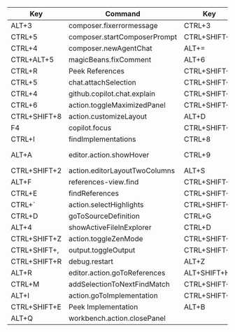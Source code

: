 | Key          | Command                       | Key          | Command                               |
| ------------ | ----------------------------- | ------------ | ------------------------------------- |
| ALT+3        | composer.fixerrormessage      | CTRL+3       | workbench.panel.chatEditing           |
| CTRL+5       | composer.startComposerPrompt  | CTRL+SHIFT+A | action.splitEditorRight               |
| CTRL+4       | composer.newAgentChat         | ALT+=        | git.push                              |
| CTRL+ALT+5   | magicBeans.fixComment         | ALT+6        | Snippet - describe('${0:}             |
| CTRL+R       | Peek References               | CTRL+SHIFT+5 | Snippet - Function                    |
| CTRL+5       | chat.attachSelection          | CTRL+SHIFT+3 | Snippet - TestCase                    |
| CTRL+4       | github.copilot.chat.explain   | CTRL+SHIFT+X | action.openGlobalKeybindings          |
| CTRL+6       | action.toggleMaximizedPanel   | CTRL+SHIFT+4 | Snippet - Expect                      |
| CTRL+SHIFT+8 | action.customizeLayout        | ALT+D        | Snippet - debugger                    |
| F4           | copilot.focus                 | CTRL+SHIFT+0 | Snippet - ArrowFunction               |
| CTRL+I       | findImplementations           | CTRL+8       | Snippet - commentMultiline            |
| ALT+A        | editor.action.showHover       | CTRL+9       | Snippet - commentAimedForTitle        |
| CTRL+SHIFT+2 | action.editorLayoutTwoColumns | ALT+S        | toggleSplitEditorInGroup              |
| ALT+F        | references-view.find          | CTRL+SHIFT+B | workbench.view.debug                  |
| CTRL+E       | findReferences                | CTRL+SHIFT+1 | editorLayoutSingle | +2 for 2 columns |
| CTRL+`       | action.selectHighlights       | CTRL+SHIFT+J | workbench.view.extensions             |
| CTRL+D       | goToSourceDefinition          | CTRL+G       | action.goToTypeDefinition             |
| ALT+4        | showActiveFileInExplorer      | CTRL+D       | editor.action.goToDeclaration         |
| CTRL+SHIFT+Z | action.toggleZenMode          | CTRL+SHIFT+L | magicBeans.sortLines                  |
| CTRL+SHIFT+, | output.toggleOutput           | CTRL+SHIFT+T | magicBeans.createSpec                 |
| CTRL+SHIFT+R | debug.restart                 | ALT+Z        | workbench.action.gotoSymbol           |
| ALT+R        | editor.action.goToReferences  | ALT+SHIFT+H  | action.revealDefinition               |
| CTRL+M       | addSelectionToNextFindMatch   | CTRL+SHIFT+; | after running vscode control          |
| ALT+I        | action.goToImplementation     | CTRL+SHIFT+' | extension.markdown-pdf.pdf            |
| CTRL+SHIFT+E | Peek Implementation           | ALT+B        | action.toggleAuxiliaryBar             |
| ALT+Q        | workbench.action.closePanel   |              |                                       |